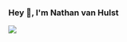 ### Hey 👋, I'm Nathan van Hulst

[![](https://img.shields.io/website?color=0ab9e6&style=flat-square&up_message=chapsas.com&url=https%3A%2F%2Fwww.jdmulti.nl)](https://www.jdmulti.nl)
